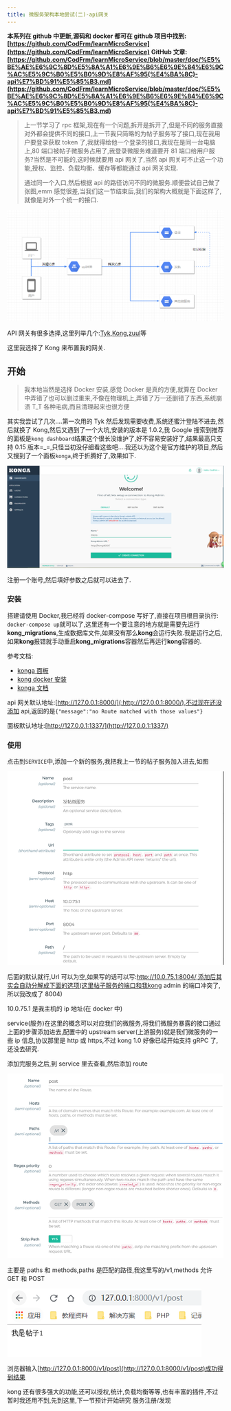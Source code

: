 ```yaml
---
title: 微服务架构本地尝试(二)-api网关
---
```


**本系列在 github 中更新,源码和 docker 都可在 github 项目中找到:[https://github.com/CodFrm/learnMicroService](https://github.com/CodFrm/learnMicroService)**
**GitHub 文章:[https://github.com/CodFrm/learnMicroService/blob/master/doc/%E5%BE%AE%E6%9C%8D%E5%8A%A1%E6%9E%B6%E6%9E%84%E6%9C%AC%E5%9C%B0%E5%B0%9D%E8%AF%95(%E4%BA%8C)-api%E7%BD%91%E5%85%B3.md](<https://github.com/CodFrm/learnMicroService/blob/master/doc/%E5%BE%AE%E6%9C%8D%E5%8A%A1%E6%9E%B6%E6%9E%84%E6%9C%AC%E5%9C%B0%E5%B0%9D%E8%AF%95(%E4%BA%8C)-api%E7%BD%91%E5%85%B3.md>)**

> 上一节学习了 rpc 框架,现在有一个问题,拆开是拆开了,但是不同的服务直接对外都会提供不同的接口,上一节我只简略的为帖子服务写了接口,现在我用户要登录获取 token 了,我就得给他一个登录的接口,我现在是同一台电脑上,80 端口被帖子微服务占用了,我登录微服务难道要开 81 端口给用户服务?当然是不可能的,这时候就要用 api 网关了,当然 api 网关可不止这一个功能,授权、监控、负载均衡、缓存等都能通过 api 网关实现.
>
> 通过同一个入口,然后根据 api 的路径访问不同的微服务.顺便尝试自己做了张图,emm 感觉很差,当我们这一节结束后,我们的架构大概就是下面这样了,就像是对外一个统一的接口.

![](img/api%E7%BD%91%E5%85%B3.assets/api_flow_chart.png)

API 网关有很多选择,这里列举几个:[Tyk](https://tyk.io/),[Kong](https://konghq.com/),[zuul](https://github.com/Netflix/zuul)等

这里我选择了 Kong 来布置我的网关.

## 开始

> 我本地当然是选择 Docker 安装,感觉 Docker 是真的方便,就算在 Docker 中弄错了也可以删过重来,不像在物理机上,弄错了万一还删错了东西,系统崩溃 T_T 各种毛病,而且清理起来也很方便

其实我尝试了几次....第一次用的 Tyk 然后发现需要收费,系统还蜜汁登陆不进去,然后就换了 Kong,然后又遇到了一个大坑,安装的版本是 1.0.2,我 Google 搜索到推荐的面板是`kong dashboard`结果这个很长没维护了,好不容易安装好了,结果最高只支持 0.15 版本=\_=,只怪当初没仔细看这些吧....我还以为这个是官方维护的项目,然后又搜到了一个面板`konga`,终于折腾好了,效果如下.

![](img/api%E7%BD%91%E5%85%B3.assets/api_dashboard.png)

注册一个账号,然后填好参数之后就可以进去了.

### 安装

搭建请使用 Docker,我已经将 docker-compose 写好了,直接在项目根目录执行:
`docker-compose up`就可以了,这里还有一个要注意的地方就是需要先运行**kong_migrations**,生成数据库文件,如果没有那么**kong**会运行失败.我是运行之后,如果**kong**报错就手动重启**kong_migrations**容器然后再运行**kong**容器的.

参考文档:

- [konga 面板](https://github.com/pantsel/konga/blob/master/README.md)
- [kong docker 安装](https://docs.konghq.com/install/docker/?_ga=2.219796185.1115565600.1548736826-1002927840.1548736826)
- [konga 文档](https://pantsel.github.io/konga/)

api 网关默认地址:[http://127.0.0.1:8000/](:http://127.0.0.1:8000/),不过现在还没添加 api,返回的是`{"message":"no Route matched with those values"}`

面板默认地址:[http://127.0.0.1:1337/](http://127.0.0.1:1337/)

### 使用

点击到`SERVICE`中,添加一个新的服务,我把我上一节的帖子服务加入进去,如图

![](img/api%E7%BD%91%E5%85%B3.assets/api_add_service.png)

后面的默认就行,Url 可以为空,如果写的话可以写:http://10.0.75.1:8004/,添加后其实会自动分解成下面的选项(这里帖子服务的端口和我kong admin 的端口冲突了,所以我改成了 8004)

10.0.75.1 是我主机的 ip 地址(在 docker 中)

service(服务)在这里的概念可以对应我们的微服务,将我们微服务暴露的接口通过上面的步骤添加进去,配置中的 upstream server(上游服务)就是我们微服务的一些 ip 信息,协议那里是 http 或 https,不过 kong 1.0 好像已经开始支持 gRPC 了,还没去研究.

添加完服务之后,到 service 里去查看,然后添加 route

![](img/api%E7%BD%91%E5%85%B3.assets/api_add_route.png)

主要是 paths 和 methods,paths 是匹配的路径,我这里写的/v1,methods 允许 GET 和 POST

![](img/api%E7%BD%91%E5%85%B3.assets/api_kong_demo.png)

浏览器输入[http://127.0.0.1:8000/v1/post](http://127.0.0.1:8000/v1/post)成功得到结果

kong 还有很多强大的功能,还可以授权,统计,负载均衡等等,也有丰富的插件,不过暂时我还用不到,先到这里,下一节预计开始研究 服务注册/发现
